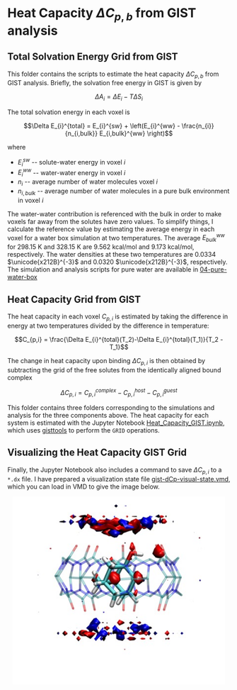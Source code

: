 # Heat Capacity $\Delta C_{p,b}$ from GIST analysis

## Total Solvation Energy Grid from GIST
This folder contains the scripts to estimate the heat capacity $\Delta C_{p,b}$ from GIST analysis. Briefly, the solvation free energy in GIST is given by

$$\Delta A_{i} = \Delta E_{i} - T\Delta S_{i}$$

The total solvation energy in each voxel is

$$\Delta E_{i}^{total} = E_{i}^{sw} + \left(E_{i}^{ww} - \frac{n_{i}}{n_{i,bulk}} E_{i,bulk}^{ww} \right)$$

where 
* $E_{i}^{sw}$ -- solute-water energy in voxel $i$
* $E_{i}^{ww}$ -- water-water energy in voxel $i$
* $n_{i}$ -- average number of water molecules voxel $i$
* $n_{i,bulk}$ -- average number of water molecules in a pure bulk environment in voxel $i$

The water-water contribution is referenced with the bulk in order to make voxels far away from the solutes have zero values. To simplify things, I calculate the reference value by estimating the average energy in each voxel for a water box simulation at two temperatures. The average $E_{bulk}^{ww}$ for 298.15 K and 328.15 K are 9.562 kcal/mol and 9.173 kcal/mol, respectively. The water densities at these two temperatures are 0.0334 $\unicode{x212B}^{-3}$ and 0.0320 $\unicode{x212B}^{-3}$, respectively. The simulation and analysis scripts for pure water are available in [04-pure-water-box](04-pure-water-box)

## Heat Capacity Grid from GIST
The heat capacity in each voxel $C_{p,i}$ is estimated by taking the difference in energy at two temperatures divided by the difference in temperature:

$$C_{p,i} = \frac{\Delta E_{i}^{total}(T_2)-\Delta E_{i}^{total}(T_1)}{T_2 - T_1}$$

The change in heat capacity upon binding $\Delta C_{p,i}$ is then obtained by subtracting the grid of the free solutes from the identically aligned bound complex

$$\Delta C_{p,i} = C_{p,i}^{complex} - C_{p,i}^{host} - C_{p,i}^{guest}$$

This folder contains three folders corresponding to the simulations and analysis for the three components above. The heat capacity for each system is estimated with the Jupyter Notebook [Heat_Capacity_GIST.ipynb](Heat_Capacity_GIST.ipynb), which uses [gisttools](https://github.com/liedllab/gisttools) to perform the `GRID` operations. 

## Visualizing the Heat Capacity GIST Grid
Finally, the Jupyter Notebook also includes a command to save $\Delta C_{p,i}$ to a `*.dx` file. I have prepared a visualization state file [gist-dCp-visual-state.vmd](gist-dCp-visual-state.vmd), which you can load in VMD to give the image below. 

<p align="center">
<img src="cb7-amt.jpg" width="480"/>
</p>
